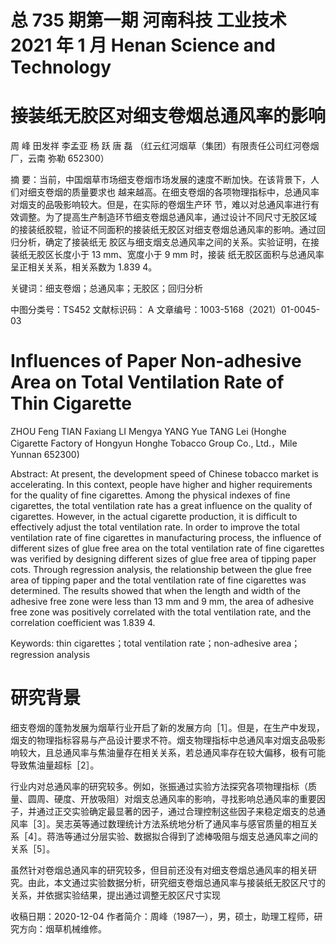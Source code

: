 # 总 735 期第一期 河南科技 工业技术 2021 年 1 月 Henan Science and Technology

# 接装纸无胶区对细支卷烟总通风率的影响

周 峰 田发祥 李孟亚 杨 跃 唐 磊 （红云红河烟草（集团）有限责任公司红河卷烟厂，云南 弥勒 652300）

摘 要：当前，中国烟草市场细支卷烟市场发展的速度不断加快。在该背景下，人们对细支卷烟的质量要求也
越来越高。在细支卷烟的各项物理指标中，总通风率对烟支的品吸影响较大。但是，在实际的卷烟生产环
节，难以对总通风率进行有效调整。为了提高生产制造环节细支卷烟总通风率，通过设计不同尺寸无胶区域
的接装纸胶辊，验证不同面积的接装纸无胶区对细支卷烟总通风率的影响。通过回归分析，确定了接装纸无
胶区与细支烟支总通风率之间的关系。实验证明，在接装纸无胶区长度小于 13 mm、宽度小于 9 mm 时，接装
纸无胶区面积与总通风率呈正相关关系，相关系数为 1.839 4。

关键词：细支卷烟；总通风率；无胶区；回归分析

中图分类号：TS452 文献标识码： A 文章编号：1003-5168（2021）01-0045-03

# Influences of Paper Non-adhesive Area on Total Ventilation Rate of Thin Cigarette

ZHOU Feng TIAN Faxiang LI Mengya YANG Yue TANG Lei (Honghe Cigarette Factory of Hongyun Honghe Tobacco Group Co., Ltd.，Mile Yunnan 652300)

Abstract: At present, the development speed of Chinese tobacco market is accelerating. In this context, people have higher and higher requirements for the quality of fine cigarettes. Among the physical indexes of fine cigarettes, the total ventilation rate has a great influence on the quality of cigarettes. However, in the actual cigarette production, it is difficult to effectively adjust the total ventilation rate. In order to improve the total ventilation rate of fine cigarettes in manufacturing process, the influence of different sizes of glue free area on the total ventilation rate of fine cigarettes was verified by designing different sizes of glue free area of tipping paper cots. Through regression analysis, the relationship between the glue free area of tipping paper and the total ventilation rate of fine cigarettes was determined. The results showed that when the length and width of the adhesive free zone were less than 13 mm and 9 mm, the area of adhesive free zone was positively correlated with the total ventilation rate, and the correlation coefficient was 1.839 4.

Keywords: thin cigarettes；total ventilation rate；non-adhesive area；regression analysis

# 研究背景

细支卷烟的蓬勃发展为烟草行业开启了新的发展方向［1］。但是，在生产中发现，烟支的物理指标容易与产品设计要求不符。烟支物理指标中总通风率对烟支品吸影响较大，且总通风率与焦油量存在相关关系，若总通风率存在较大偏移，极有可能导致焦油量超标［2］。

行业内对总通风率的研究较多。例如，张振通过实验方法探究各项物理指标（质量、圆周、硬度、开放吸阻）对烟支总通风率的影响，寻找影响总通风率的重要因子，并通过正交实验确定最显著的因子，通过合理控制这些因子来稳定烟支的总通风率［3］。吴志英等通过数理统计方法系统地分析了通风率与感官质量的相互关系［4］。蒋浩等通过分层实验、数据拟合得到了滤棒吸阻与烟支总通风率之间的关系［5］。

虽然针对卷烟总通风率的研究较多，但目前还没有对细支卷烟总通风率的相关研究。由此，本文通过实验数据分析，研究细支卷烟总通风率与接装纸无胶区尺寸的关系，并依据实验结果，提出通过调整无胶区尺寸实现

收稿日期：2020-12-04 作者简介：周峰（1987—），男，硕士，助理工程师，研究方向：烟草机械维修。
